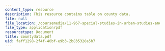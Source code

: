 ```yaml
---
content_type: resource
description: This resource contains table on county data.
file: null
file_location: /coursemedia/11-967-special-studies-in-urban-studies-and-planning-economic-development-planning-skills-january-iap-2007/faff12982f4f40bfe9b32b835328a5b7_countydata.pdf
file_type: application/pdf
resourcetype: Document
title: countydata.pdf
uid: faff1298-2f4f-40bf-e9b3-2b835328a5b7
---
```


